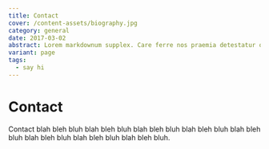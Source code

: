 ```yaml
---
title: Contact
cover: /content-assets/biography.jpg
category: general
date: 2017-03-02
abstract: Lorem markdownum supplex. Care ferre nos praemia detestatur oderit vitatumque, tardius pello ostentare; dixit.
variant: page
tags:
  - say hi
---
```


# Contact

Contact blah bleh bluh blah bleh bluh blah bleh bluh blah bleh bluh blah bleh bluh blah bleh bluh blah bleh bluh blah bleh bluh.


